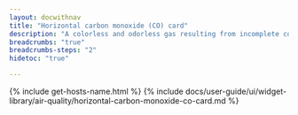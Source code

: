 ```yaml
---
layout: docwithnav
title: "Horizontal carbon monoxide (CO) card"
description: "A colorless and odorless gas resulting from incomplete combustion, particularly in motor vehicles."
breadcrumbs: "true"
breadcrumbs-steps: "2"
hidetoc: "true"

---
```

{% include get-hosts-name.html %}
{% include docs/user-guide/ui/widget-library/air-quality/horizontal-carbon-monoxide-co-card.md %}
